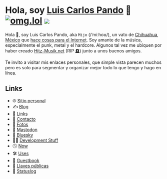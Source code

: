 # Hola, soy [Luis Carlos Pando](https://luiscarlospando.com) 👋 [![omg.lol](https://omg.8bitsqu.id/?user=mijo)](https://mijo.luiscarlospando.com) ![](https://dcbadge.limes.pink/api/shield/86571896581132288?style=flat&theme=discord-inverted)

Hola 👋, soy Luis Carlos Pando, aka `Mijo` (/ˈmiːhoʊ/), un vato de [Chihuahua, México](https://es.wikipedia.org/wiki/Chihuahua_(Chihuahua)) que [hace cosas para el Internet](https://github.com/luiscarlospando). Soy amante de la música, especialmente el punk, metal y el hardcore. Algunos tal vez me ubiquen por haber creado [Hitz-Musik.net](https://hitz-musik.net) (RIP 🪦) junto a unos buenos amigos.

Te invito a visitar mis enlaces personales, que simple vista parecen muchos pero es solo para segmentar y organizar mejor todo lo que tengo y hago en línea.

## Links

- 🌐 [Sitio personal](https://luiscarlospando.com/)
- ✍️ [Blog](https://blog.luiscarlospando.com/)
- 🔗 [Links](https://luiscarlospando.com/links)
- 🪪 [Contacto](https://luiscarlospando.com/contacto)
- 📸 [Fotos](https://luiscarlospando.com/photos)
- 🐘 [Mastodon](https://social.lol/@mijo)
- 🦋 [Bluesky](https://bsky.app/profile/luiscarlospando.com)
- 🧑‍💻 [Development Stuff](https://luiscarlospando.com/developer)
- 🕓 [Now](https://luiscarlospando.com/now)
- 🛠️ [Uses](https://luiscarlospando.com/uses)
- 📖 [Guestbook](https://luiscarlospando.com/guestbook)
- 🔑 [Llaves públicas](https://luiscarlospando.com/keys)
- 💖 [Statuslog](https://status.luiscarlospando.com/)

<!--
**luiscarlospando/luiscarlospando** is a ✨ _special_ ✨ repository because its `README.md` (this file) appears on your GitHub profile.

Here are some ideas to get you started:

- 🔭 I’m currently working on ...
- 🌱 I’m currently learning ...
- 👯 I’m looking to collaborate on ...
- 🤔 I’m looking for help with ...
- 💬 Ask me about ...
- 📫 How to reach me: ...
- 😄 Pronouns: ...
- ⚡ Fun fact: ...
-->
